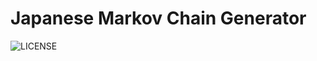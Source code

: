 # Japanese Markov Chain Generator

![LICENSE](https://img.shields.io/github/license/RShirohara/markov-chain-generator-jp-cli)
